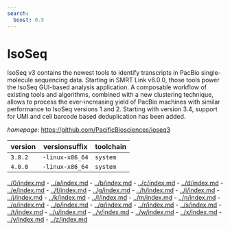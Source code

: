```yaml
---
search:
  boost: 0.5
---
```

# IsoSeq

IsoSeq v3 contains the newest tools to identify transcripts  in PacBio single-molecule sequencing data. Starting in SMRT  Link v6.0.0, those tools power the IsoSeq GUI-based analysis  application. A composable workflow of existing tools and  algorithms, combined with a new clustering technique, allows  to process the ever-increasing yield of PacBio machines with  similar performance to IsoSeq versions 1 and 2. Starting with  version 3.4, support for UMI and cell barcode based  deduplication has been added.

*homepage*: <https://github.com/PacificBiosciences/ioseq3>

version | versionsuffix | toolchain
--------|---------------|----------
``3.8.2`` | ``-linux-x86_64`` | ``system``
``4.0.0`` | ``-linux-x86_64`` | ``system``

[../0/index.md](0) - [../a/index.md](a) - [../b/index.md](b) - [../c/index.md](c) - [../d/index.md](d) - [../e/index.md](e) - [../f/index.md](f) - [../g/index.md](g) - [../h/index.md](h) - [../i/index.md](i) - [../j/index.md](j) - [../k/index.md](k) - [../l/index.md](l) - [../m/index.md](m) - [../n/index.md](n) - [../o/index.md](o) - [../p/index.md](p) - [../q/index.md](q) - [../r/index.md](r) - [../s/index.md](s) - [../t/index.md](t) - [../u/index.md](u) - [../v/index.md](v) - [../w/index.md](w) - [../x/index.md](x) - [../y/index.md](y) - [../z/index.md](z)

